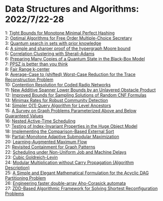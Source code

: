 # Data Structures and Algorithms: 2022/7/22-28  
1: [Tight Bounds for Monotone Minimal Perfect Hashing](https://doi.org/10.48550/arXiv.2207.10556)  
2: [Optimal Algorithms for Free Order Multiple-Choice Secretary](https://doi.org/10.48550/arXiv.2207.10703)  
3: [Quantum search in sets with prior knowledge](https://doi.org/10.48550/arXiv.2207.10770)  
4: [A simple and sharper proof of the hypergraph Moore bound](https://doi.org/10.48550/arXiv.2207.10850)  
5: [Correlation Clustering with Sherali-Adams](https://doi.org/10.48550/arXiv.2207.10889)  
6: [Preparing Many Copies of a Quantum State in the Black-Box Model](https://doi.org/10.48550/arXiv.2207.11014)  
7: [PPSZ is better than you think](https://doi.org/10.48550/arXiv.2207.11071)  
8: [Fair Range k-center](https://doi.org/10.48550/arXiv.2207.11337)  
9: [Average-Case to (shifted) Worst-Case Reduction for the Trace  Reconstruction Problem](https://doi.org/10.48550/arXiv.2207.11489)  
10: [Contention Resolution for Coded Radio Networks](https://doi.org/10.48550/arXiv.2207.11824)  
11: [New Additive Spanner Lower Bounds by an Unlayered Obstacle Product](https://doi.org/10.48550/arXiv.2207.11832)  
12: [Improved Bounds for Sampling Solutions of Random CNF Formulas](https://doi.org/10.48550/arXiv.2207.11892)  
13: [Minimax Rates for Robust Community Detection](https://doi.org/10.48550/arXiv.2207.11903)  
14: [Simpler O(1) Query Algorithm for Level Ancestors](https://doi.org/10.48550/arXiv.2207.11954)  
15: [A Survey on Graph Problems Parameterized Above and Below Guaranteed  Values](https://doi.org/10.48550/arXiv.2207.12278)  
16: [Nested Active-Time Scheduling](https://doi.org/10.48550/arXiv.2207.12507)  
17: [Testing of Index-Invariant Properties in the Huge Object Model](https://doi.org/10.48550/arXiv.2207.12514)  
18: [Implementing the Comparison-Based External Sort](https://doi.org/10.48550/arXiv.2207.12713)  
19: [Partial-Monotone Adaptive Submodular Maximization](https://doi.org/10.48550/arXiv.2207.12840)  
20: [Learning-Augmented Maximum Flow](https://doi.org/10.48550/arXiv.2207.12911)  
21: [Revisited Containment for Graph Patterns](https://doi.org/10.48550/arXiv.2207.13017)  
22: [Scheduling under Non-Uniform Job and Machine Delays](https://doi.org/10.48550/arXiv.2207.13121)  
23: [Cubic Goldreich-Levin](https://doi.org/10.48550/arXiv.2207.13281)  
24: [Modular Multiplication without Carry Propagation (Algorithm Description)](https://doi.org/10.48550/arXiv.2207.14401)  
25: [A Simple and Elegant Mathematical Formulation for the Acyclic DAG  Partitioning Problem](https://doi.org/10.48550/arXiv.2207.13638)  
26: [Engineering faster double-array Aho-Corasick automata](https://doi.org/10.48550/arXiv.2207.13870)  
27: [ZDD-Based Algorithmic Framework for Solving Shortest Reconfiguration  Problems](https://doi.org/10.48550/arXiv.2207.13959)  